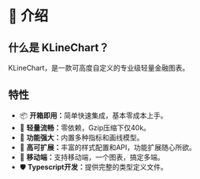 # 📃 介绍

## 什么是 KLineChart？
KLineChart，是一款可高度自定义的专业级轻量金融图表。

## 特性
- 📦 <strong>开箱即用：</strong>简单快速集成，基本零成本上手。
- 🚀 <strong>轻量流畅：</strong>零依赖，Gzip压缩下仅40k。
- 💪 <strong>功能强大：</strong>内置多种指标和画线模型。
- 🎨 <strong>高可扩展：</strong>丰富的样式配置和API，功能扩展随心所欲。
- 📱 <strong>移动端：</strong>支持移动端，一个图表，搞定多端。
- 🛡 <strong>Typescript开发：</strong>提供完整的类型定义文件。

